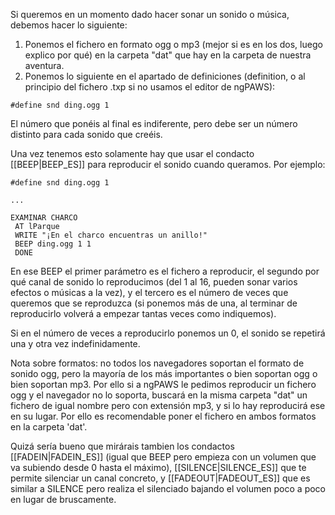Si queremos en un momento dado hacer sonar un sonido o música, debemos hacer lo siguiente:

1) Ponemos el fichero en formato ogg o mp3 (mejor si es en los dos, luego explico por qué) en la carpeta "dat" que hay en la carpeta de nuestra aventura.
2) Ponemos lo siguiente en el apartado de definiciones (definition, o al principio del fichero .txp si no usamos el editor de ngPAWS):

```
#define snd ding.ogg 1
```

El número que ponéis al final es indiferente, pero debe ser un número distinto para cada sonido que creéis.

Una vez tenemos esto solamente hay que usar el condacto [[BEEP|BEEP_ES]] para reproducir el sonido cuando queramos. Por ejemplo:

```
#define snd ding.ogg 1

...

EXAMINAR CHARCO
 AT lParque
 WRITE "¡En el charco encuentras un anillo!"
 BEEP ding.ogg 1 1
 DONE

```

En ese BEEP el primer parámetro es el fichero a reproducir, el segundo por qué canal de sonido lo reproducimos (del 1 al 16, pueden sonar varios efectos o músicas a la vez), y el tercero es el número de veces que queremos que se reproduzca (si ponemos más de una, al terminar de reproducirlo volverá a empezar tantas veces como indiquemos).

Si en el número de veces a reproducirlo ponemos un 0, el sonido se repetirá una y otra vez indefinidamente.

Nota sobre formatos: no todos los navegadores soportan el formato de sonido ogg, pero la mayoría de los más importantes o bien soportan ogg o bien soportan mp3. Por ello si a ngPAWS le pedimos reproducir un fichero ogg y el navegador no lo soporta, buscará en la misma carpeta "dat" un fichero de igual nombre pero con extensión mp3, y si lo hay reproducirá ese en su lugar. Por ello es recomendable poner el fichero en ambos formatos en la carpeta 'dat'.

Quizá sería bueno que mirárais tambien los condactos [[FADEIN|FADEIN_ES]] (igual que BEEP pero empieza con un volumen que va subiendo desde 0 hasta el máximo), [[SILENCE|SILENCE_ES]] que te permite silenciar un canal concreto, y [[FADEOUT|FADEOUT_ES]] que es similar a SILENCE pero realiza el silenciado bajando el volumen poco a poco en lugar de bruscamente.